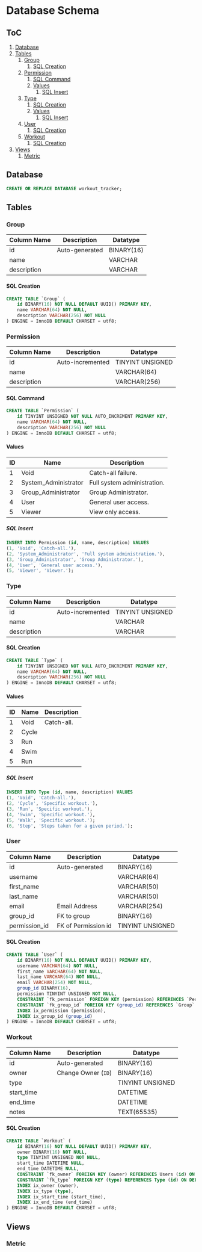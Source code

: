 # Database Schema <!-- omit in toc -->

## ToC <!-- omit in toc -->

1. [Database](#database)
2. [Tables](#tables)
	1. [Group](#group)
		1. [SQL Creation](#sql-creation)
	2. [Permission](#permission)
		1. [SQL Command](#sql-command)
		2. [Values](#values)
			1. [SQL Insert](#sql-insert)
	3. [Type](#type)
		1. [SQL Creation](#sql-creation-1)
		2. [Values](#values-1)
			1. [SQL Insert](#sql-insert-1)
	4. [User](#user)
		1. [SQL Creation](#sql-creation-2)
	5. [Workout](#workout)
		1. [SQL Creation](#sql-creation-3)
3. [Views](#views)
	1. [Metric](#metric)

## Database

```sql
CREATE OR REPLACE DATABASE workout_tracker;
```

## Tables

### Group

| Column Name | Description    | Datatype   |
| ----------- | -------------- | ---------- |
| id          | Auto-generated | BINARY(16) |
| name        |                | VARCHAR    |
| description |                | VARCHAR    |

#### SQL Creation

```sql
CREATE TABLE `Group` (
	id BINARY(16) NOT NULL DEFAULT UUID() PRIMARY KEY,
	name VARCHAR(64) NOT NULL,
	description VARCHAR(256) NOT NULL
) ENGINE = InnoDB DEFAULT CHARSET = utf8;
```

### Permission

| Column Name | Description      | Datatype         |
| ----------- | ---------------- | ---------------- |
| id          | Auto-incremented | TINYINT UNSIGNED |
| name        |                  | VARCHAR(64)      |
| description |                  | VARCHAR(256)     |

#### SQL Command

```sql
CREATE TABLE `Permission` (
	id TINYINT UNSIGNED NOT NULL AUTO_INCREMENT PRIMARY KEY,
	name VARCHAR(64) NOT NULL,
	description VARCHAR(256) NOT NULL
) ENGINE = InnoDB DEFAULT CHARSET = utf8;
```

#### Values

| ID  | Name                 | Description                 |
| --- | -------------------- | --------------------------- |
| 1   | Void                 | Catch-all failure.          |
| 2   | System_Administrator | Full system administration. |
| 3   | Group_Administrator  | Group Administrator.        |
| 4   | User                 | General user access.        |
| 5   | Viewer               | View only access.           |

##### SQL Insert

```sql
INSERT INTO Permission (id, name, description) VALUES
(1, 'Void', 'Catch-all.'), 
(2, 'System_Administrator', 'Full system administration.'),
(3, 'Group_Administrator', 'Group Administrator.'),
(4, 'User', 'General user access.'),
(5, 'Viewer', 'Viewer.');
```

### Type

| Column Name | Description      | Datatype         |
| ----------- | ---------------- | ---------------- |
| id          | Auto-incremented | TINYINT UNSIGNED |
| name        |                  | VARCHAR          |
| description |                  | VARCHAR          |

#### SQL Creation

```sql
CREATE TABLE `Type` (
	id TINYINT UNSIGNED NOT NULL AUTO_INCREMENT PRIMARY KEY,
	name VARCHAR(64) NOT NULL,
	description VARCHAR(256) NOT NULL
) ENGINE = InnoDB DEFAULT CHARSET = utf8;
```

#### Values

| ID  | Name  | Description |
| --- | ----- | ----------- |
| 1   | Void  | Catch-all.  |
| 2   | Cycle |             |
| 3   | Run   |             |
| 4   | Swim  |             |
| 5   | Run   |             |

##### SQL Insert

```sql
INSERT INTO Type (id, name, description) VALUES
(1, 'Void', 'Catch-all.'),
(2, 'Cycle', 'Specific workout.'),
(3, 'Run', 'Specific workout.'),
(4, 'Swim', 'Specific workout.'),
(5, 'Walk', 'Specific workout.');
(6, 'Step', 'Steps taken for a given period.');
```

### User

| Column Name   | Description         | Datatype         |
| ------------- | ------------------- | ---------------- |
| id            | Auto-generated      | BINARY(16)       |
| username      |                     | VARCHAR(64)      |
| first_name    |                     | VARCHAR(50)      |
| last_name     |                     | VARCHAR(50)      |
| email         | Email Address       | VARCHAR(254)     |
| group_id      | FK to group         | BINARY(16)       |
| permission_id | FK of Permission id | TINYINT UNSIGNED |

#### SQL Creation

```sql
CREATE TABLE `User` (
	id BINARY(16) NOT NULL DEFAULT UUID() PRIMARY KEY,
	username VARCHAR(64) NOT NULL,
	first_name VARCHAR(64) NOT NULL,
	last_name VARCHAR(64) NOT NULL,
	email VARCHAR(254) NOT NULL,
	group_id BINARY(16),
	permission TINYINT UNSIGNED NOT NULL,
	CONSTRAINT `fk_permission` FOREIGN KEY (permission) REFERENCES `Permission` (id) ON DELETE RESTRICT ON UPDATE RESTRICT,
	CONSTRAINT `fk_group_id` FOREIGN KEY (group_id) REFERENCES `Group` (id) ON DELETE RESTRICT ON UPDATE RESTRICT,
	INDEX ix_permission (permission),
	INDEX ix_group_id (group_id)
) ENGINE = InnoDB DEFAULT CHARSET = utf8;
```

### Workout

| Column Name | Description         | Datatype         |
| ----------- | ------------------- | ---------------- |
| id          | Auto-generated      | BINARY(16)       |
| owner       | Change Owner (`ID`) | BINARY(16)       |
| type        |                     | TINYINT UNSIGNED |
| start_time  |                     | DATETIME         |
| end_time    |                     | DATETIME         |
| notes       |                     | TEXT(65535)      |

#### SQL Creation

```sql
CREATE TABLE `Workout` (
	id BINARY(16) NOT NULL DEFAULT UUID() PRIMARY KEY,
	owner BINARY(16) NOT NULL,
	type TINYINT UNSIGNED NOT NULL,
	start_time DATETIME NULL,
	end_time DATETIME NULL,
	CONSTRAINT `fk_owner` FOREIGN KEY (owner) REFERENCES Users (id) ON DELETE RESTRICT ON UPDATE RESTRICT,
	CONSTRAINT `fk_type` FOREIGN KEY (type) REFERENCES Type (id) ON DELETE RESTRICT ON UPDATE RESTRICT,
	INDEX ix_owner (owner),
	INDEX ix_type (type),
	INDEX ix_start_time (start_time),
	INDEX ix_end_time (end_time)
) ENGINE = InnoDB DEFAULT CHARSET = utf8;
```

## Views

### Metric

